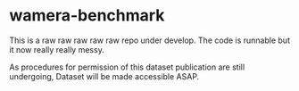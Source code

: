 # wamera-benchmark

This is a raw raw raw raw raw repo under develop. The code is runnable but it now really really messy.


As procedures for permission of this dataset publication are still undergoing, Dataset will be made accessible ASAP.